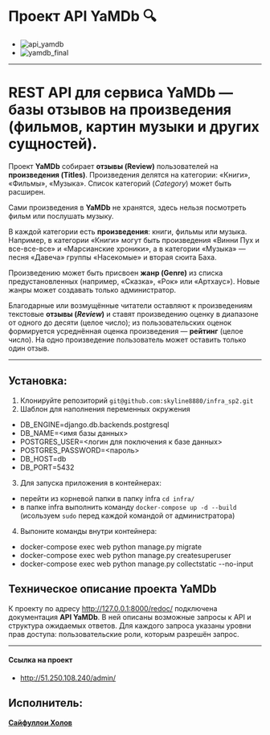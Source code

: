 # Проект API YaMDb :mag:

- ![api_yamdb](https://img.shields.io/pypi/djversions/djangorestframework)
- ![yamdb_final](https://github.com/skyline8880/yamdb_final/actions/workflows/yamdb_workflow.yml/badge.svg)
___

# REST API для сервиса YaMDb — базы отзывов на произведения (фильмов, картин музыки и других сущностей).

Проект **YaMDb** собирает **отзывы (Review)** пользователей на **произведения (Titles)**. Произведения делятся на категории: «Книги», «Фильмы», «Музыка». Список категорий (*Category*) может быть расширен.

Сами произведения в **YaMDb** не хранятся, здесь нельзя посмотреть фильм или послушать музыку.

В каждой категории есть **произведения**: книги, фильмы или музыка. Например, в категории «Книги» могут быть произведения «Винни Пух и все-все-все» и «Марсианские хроники», а в категории «Музыка» — песня «Давеча» группы «Насекомые» и вторая сюита Баха. 

Произведению может быть присвоен **жанр (Genre)** из списка предустановленных (например, «Сказка», «Рок» или «Артхаус»). Новые жанры может создавать только администратор.

Благодарные или возмущённые читатели оставляют к произведениям текстовые **отзывы (*Review*)** и ставят произведению оценку в диапазоне от одного до десяти (целое число); из пользовательских оценок формируется усреднённая оценка произведения — **рейтинг** (целое число). На одно произведение пользователь может оставить только один отзыв.

___

## Установка:
1. Клонируйте репозиторий
```git@github.com:skyline8880/infra_sp2.git```
2. Шаблон для наполнения переменных окружения
- DB_ENGINE=django.db.backends.postgresql 
- DB_NAME=<имя базы данных>
- POSTGRES_USER=<логин для поключения к базе данных>
- POSTGRES_PASSWORD=<пароль>
- DB_HOST=db
- DB_PORT=5432
3. Для запуска приложения в контейнерах:
- перейти из корневой папки в папку infra ```cd infra/```
- в папке infra выполнить команду ```docker-compose up -d --build``` (исользуем ```sudo``` перед каждой командой от администратора)
4. Выпоните команды внутри контейнера:
- docker-compose exec web python manage.py migrate
- docker-compose exec web python manage.py createsuperuser
- docker-compose exec web python manage.py collectstatic --no-input
## Техническое описание проекта YaMDb
К проекту по адресу http://127.0.0.1:8000/redoc/ подключена документация **API YaMDb**. В ней описаны возможные запросы к API и структура ожидаемых ответов. Для каждого запроса указаны уровни прав доступа: пользовательские роли, которым разрешён запрос.
___
#### Ссылка на проект
- http://51.250.108.240/admin/
## Исполнитель:
**[Сайфуллои Холов](https://github.com/skyline8880)** 
